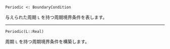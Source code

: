 ```
Periodic <: BoundaryCondition
```

与えられた周期 `L` を持つ周期境界条件を表します。

---

```
Periodic(L::Real)
```

周期 `L` を持つ周期境界条件を構築します。
